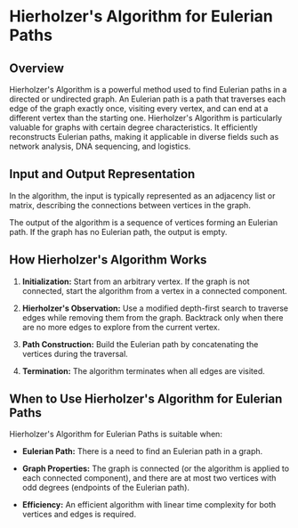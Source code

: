 # Hierholzer's Algorithm for Eulerian Paths

## Overview

Hierholzer's Algorithm is a powerful method used to find Eulerian paths in a directed or undirected graph. An Eulerian path is a path that traverses each edge of the graph exactly once, visiting every vertex, and can end at a different vertex than the starting one. Hierholzer's Algorithm is particularly valuable for graphs with certain degree characteristics. It efficiently reconstructs Eulerian paths, making it applicable in diverse fields such as network analysis, DNA sequencing, and logistics.

## Input and Output Representation

In the algorithm, the input is typically represented as an adjacency list or matrix, describing the connections between vertices in the graph.

The output of the algorithm is a sequence of vertices forming an Eulerian path. If the graph has no Eulerian path, the output is empty.

## How Hierholzer's Algorithm Works

1. **Initialization:** Start from an arbitrary vertex. If the graph is not connected, start the algorithm from a vertex in a connected component.

2. **Hierholzer's Observation:** Use a modified depth-first search to traverse edges while removing them from the graph. Backtrack only when there are no more edges to explore from the current vertex.

3. **Path Construction:** Build the Eulerian path by concatenating the vertices during the traversal.

4. **Termination:** The algorithm terminates when all edges are visited.

## When to Use Hierholzer's Algorithm for Eulerian Paths

Hierholzer's Algorithm for Eulerian Paths is suitable when:

- **Eulerian Path:** There is a need to find an Eulerian path in a graph.

- **Graph Properties:** The graph is connected (or the algorithm is applied to each connected component), and there are at most two vertices with odd degrees (endpoints of the Eulerian path).

- **Efficiency:** An efficient algorithm with linear time complexity for both vertices and edges is required.


